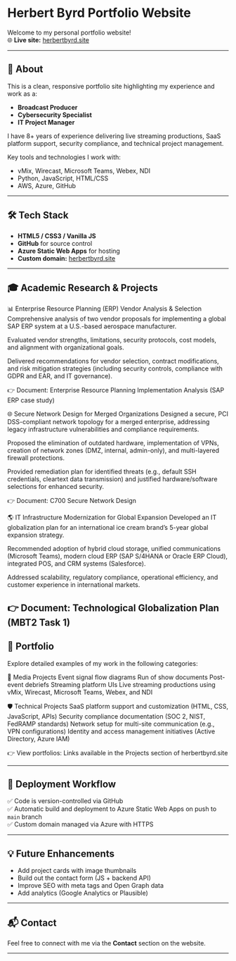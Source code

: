 # Herbert Byrd Portfolio Website

Welcome to my personal portfolio website!  
🌐 **Live site:** [herbertbyrd.site](http://herbertbyrd.site)

---

## 🚀 About
This is a clean, responsive portfolio site highlighting my experience and work as a:
- **Broadcast Producer**
- **Cybersecurity Specialist**
- **IT Project Manager**

I have 8+ years of experience delivering live streaming productions, SaaS platform support, security compliance, and technical project management.  

Key tools and technologies I work with:
- vMix, Wirecast, Microsoft Teams, Webex, NDI  
- Python, JavaScript, HTML/CSS  
- AWS, Azure, GitHub  

---

## 🛠️ Tech Stack
- **HTML5 / CSS3 / Vanilla JS**
- **GitHub** for source control
- **Azure Static Web Apps** for hosting
- **Custom domain:** [herbertbyrd.site](http://herbertbyrd.site)

---

## 🎓 Academic Research & Projects
📊 Enterprise Resource Planning (ERP) Vendor Analysis & Selection
Comprehensive analysis of two vendor proposals for implementing a global SAP ERP system at a U.S.-based aerospace manufacturer.

Evaluated vendor strengths, limitations, security protocols, cost models, and alignment with organizational goals.

Delivered recommendations for vendor selection, contract modifications, and risk mitigation strategies (including security controls, compliance with GDPR and EAR, and IT governance).

👉 Document: Enterprise Resource Planning Implementation Analysis (SAP ERP case study)

🌐 Secure Network Design for Merged Organizations
Designed a secure, PCI DSS-compliant network topology for a merged enterprise, addressing legacy infrastructure vulnerabilities and compliance requirements.

Proposed the elimination of outdated hardware, implementation of VPNs, creation of network zones (DMZ, internal, admin-only), and multi-layered firewall protections.

Provided remediation plan for identified threats (e.g., default SSH credentials, cleartext data transmission) and justified hardware/software selections for enhanced security.

👉 Document: C700 Secure Network Design

🌎 IT Infrastructure Modernization for Global Expansion
Developed an IT globalization plan for an international ice cream brand’s 5-year global expansion strategy.

Recommended adoption of hybrid cloud storage, unified communications (Microsoft Teams), modern cloud ERP (SAP S/4HANA or Oracle ERP Cloud), integrated POS, and CRM systems (Salesforce).

Addressed scalability, regulatory compliance, operational efficiency, and customer experience in international markets.

👉 Document: Technological Globalization Plan (MBT2 Task 1)
---

## 📂 Portfolio
Explore detailed examples of my work in the following categories:

🎥 Media Projects
Event signal flow diagrams
Run of show documents
Post-event debriefs
Streaming platform UIs
Live streaming productions using vMix, Wirecast, Microsoft Teams, Webex, and NDI

🛡️ Technical Projects
SaaS platform support and customization (HTML, CSS, JavaScript, APIs)
Security compliance documentation (SOC 2, NIST, FedRAMP standards)
Network setup for multi-site communication (e.g., VPN configurations)
Identity and access management initiatives (Active Directory, Azure IAM)

👉 View portfolios: Links available in the Projects section of herbertbyrd.site

---

## 🚀 Deployment Workflow
✅ Code is version-controlled via GitHub  
✅ Automatic build and deployment to Azure Static Web Apps on push to `main` branch  
✅ Custom domain managed via Azure with HTTPS  

---

## 💡 Future Enhancements
- Add project cards with image thumbnails
- Build out the contact form (JS + backend API)
- Improve SEO with meta tags and Open Graph data
- Add analytics (Google Analytics or Plausible)

---

## 📬 Contact
Feel free to connect with me via the **Contact** section on the website.

---

